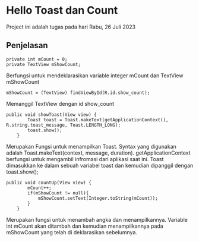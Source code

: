 # Hello Toast dan Count

Project ini adalah tugas pada hari Rabu, 26 Juli 2023

## Penjelasan

<pre><code>private int mCount = 0;
private TextView mShowCount;
</code></pre>
Berfungsi untuk mendeklarasikan variable integer mCount dan TextView mShowCount
<pre><code>mShowCount = (TextView) findViewById(R.id.show_count);</code></pre>
Memanggil TextView dengan id show_count
<pre><code>public void showToast(View view) {
        Toast toast = Toast.makeText(getApplicationContext(), R.string.toast_message, Toast.LENGTH_LONG);
        toast.show();
    }
</code></pre>
Merupakan Fungsi untuk menampilkan Toast. Syntax yang digunakan adalah Toast.makeText(context, message, duration).
getApplicationContext berfungsi untuk mengambil infromasi dari aplikasi saat ini. Toast dimasukkan ke dalam sebuah variabel toast dan kemudian dipanggil dengan toast.show();
<pre><code>public void countUp(View view) {
        mCount++;
        if(mShowCount != null){
            mShowCount.setText(Integer.toString(mCount));
        }
    }
</code></pre>
Merupakan fungsi untuk menambah angka dan menampilkannya. Variable int mCount akan ditambah dan kemudian menampilkannya pada mShowCount yang telah di deklarasikan sebelumnya.
